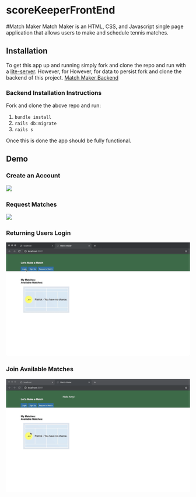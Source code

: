 # scoreKeeperFrontEnd

#Match Maker
Match Maker is an HTML, CSS, and Javascript single page application that allows users to make and schedule tennis matches. 

## Installation
To get this app up and running simply fork and clone the repo and run with a [lite-server](https://www.npmjs.com/package/light-server). However, for However, for data to persist fork and clone the backend of this project. [Match Maker Backend](https://github.com/patrickcandlin/scoreKeeperAppyBackend)

### Backend Installation Instructions
Fork and clone the above repo and run: 
1. `bundle install`
2. `rails db:migrate`
3. `rails s`

Once this is done the app should be fully functional.

## Demo

### Create an Account
![](demos/createnewuser.gif)

### Request Matches
![](demos/requestmatches.gif)

### Returning Users Login
![](demos/login.gif)

### Join Available Matches
![](demos/join.gif)